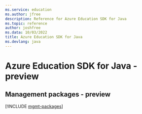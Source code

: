 ```yaml
---
ms.service: education
ms.author: jfree
description: Reference for Azure Education SDK for Java
ms.topic: reference
author: joshfree
ms.data: 10/03/2022
title: Azure Education SDK for Java
ms.devlang: java
---
```

# Azure Education SDK for Java - preview

## Management packages - preview
[!INCLUDE [mgmt-packages](education-mgmt-index.md)]